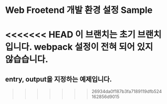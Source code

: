 # Web Froetend 개발 환경 설정 Sample

<<<<<<< HEAD
이 브랜치는 초기 브랜치입니다. webpack 설정이 전혀 되어 있지 않습습니다.
=======
## entry, output을 지정하는 예제입니다.
>>>>>>> 26934da0f187b3fa7189119dfb524162856d9015

